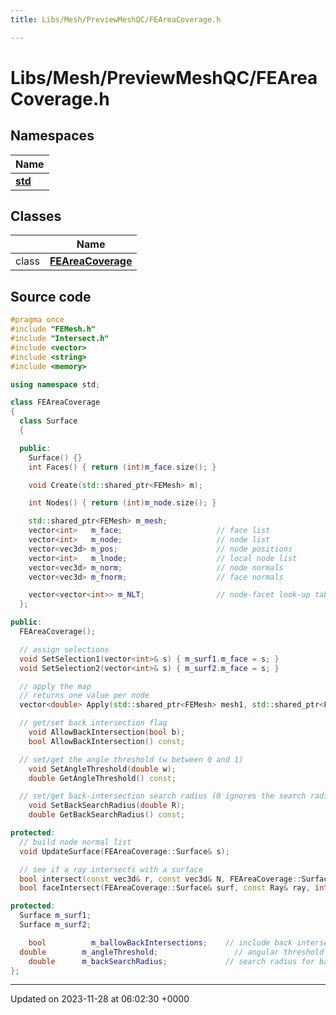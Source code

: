 ```yaml
---
title: Libs/Mesh/PreviewMeshQC/FEAreaCoverage.h

---
```


# Libs/Mesh/PreviewMeshQC/FEAreaCoverage.h



## Namespaces

| Name           |
| -------------- |
| **[std](../Namespaces/namespacestd.md)**  |

## Classes

|                | Name           |
| -------------- | -------------- |
| class | **[FEAreaCoverage](../Classes/classFEAreaCoverage.md)**  |




## Source code

```cpp
#pragma once
#include "FEMesh.h"
#include "Intersect.h"
#include <vector>
#include <string>
#include <memory>

using namespace std;

class FEAreaCoverage
{
  class Surface
  {

  public:
    Surface() {}
    int Faces() { return (int)m_face.size(); }

    void Create(std::shared_ptr<FEMesh> m);

    int Nodes() { return (int)m_node.size(); }

    std::shared_ptr<FEMesh> m_mesh;
    vector<int>   m_face;                     // face list
    vector<int>   m_node;                     // node list
    vector<vec3d> m_pos;                      // node positions
    vector<int>   m_lnode;                    // local node list
    vector<vec3d> m_norm;                     // node normals
    vector<vec3d> m_fnorm;                    // face normals

    vector<vector<int>> m_NLT;                // node-facet look-up table
  };

public:
  FEAreaCoverage();

  // assign selections
  void SetSelection1(vector<int>& s) { m_surf1.m_face = s; }
  void SetSelection2(vector<int>& s) { m_surf2.m_face = s; }

  // apply the map
  // returns one value per node
  vector<double> Apply(std::shared_ptr<FEMesh> mesh1, std::shared_ptr<FEMesh> mesh2);

  // get/set back intersection flag
    void AllowBackIntersection(bool b);
    bool AllowBackIntersection() const;

  // set/get the angle threshold (w between 0 and 1)
    void SetAngleThreshold(double w);
    double GetAngleThreshold() const;

  // set/get back-intersection search radius (0 ignores the search radius)
    void SetBackSearchRadius(double R);
    double GetBackSearchRadius() const;

protected:
  // build node normal list
  void UpdateSurface(FEAreaCoverage::Surface& s);

  // see if a ray intersects with a surface
  bool intersect(const vec3d& r, const vec3d& N, FEAreaCoverage::Surface& surf, Intersection& q);
  bool faceIntersect(FEAreaCoverage::Surface& surf, const Ray& ray, int nface, Intersection& q);

protected:
  Surface m_surf1;
  Surface m_surf2;

    bool          m_ballowBackIntersections;    // include back intersections
  double        m_angleThreshold;                 // angular threshold (between 0 and 1)
    double      m_backSearchRadius;             // search radius for back intersections (set to 0 to ignore)
};
```


-------------------------------

Updated on 2023-11-28 at 06:02:30 +0000
